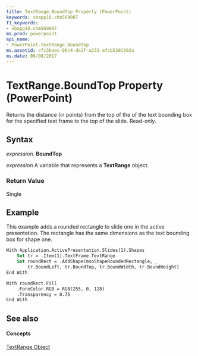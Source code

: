 ```yaml
---
title: TextRange.BoundTop Property (PowerPoint)
keywords: vbapp10.chm569007
f1_keywords:
- vbapp10.chm569007
ms.prod: powerpoint
api_name:
- PowerPoint.TextRange.BoundTop
ms.assetid: cfc3baec-06c4-da2f-a233-afcb5301302a
ms.date: 06/08/2017
---
```



# TextRange.BoundTop Property (PowerPoint)

Returns the distance (in points) from the top of the of the text bounding box for the specified text frame to the top of the slide. Read-only.


## Syntax

 _expression_. **BoundTop**

 _expression_ A variable that represents a **TextRange** object.


### Return Value

Single


## Example

This example adds a rounded rectangle to slide one in the active presentation. The rectangle has the same dimensions as the text bounding box for shape one.


```vb
With Application.ActivePresentation.Slides(1).Shapes
    Set tr = .Item(1).TextFrame.TextRange
    Set roundRect = .AddShape(msoShapeRoundedRectangle, _
        tr.BoundLeft, tr.BoundTop, tr.BoundWidth, tr.BoundHeight)
End With

With roundRect.Fill
    .ForeColor.RGB = RGB(255, 0, 128)
    .Transparency = 0.75
End With
```


## See also


#### Concepts


[TextRange Object](PowerPoint.TextRange.md)

